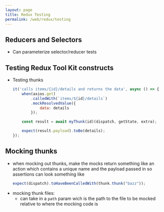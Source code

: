 ```yaml
---
layout: page
title: Redux Testing
permalink: /web/redux/testing
---
```


## Reducers and Selectors
- Can parameterize selector/reducer tests

## Testing Redux Tool Kit constructs
- Testing thunks
    ```js
    it('calls items/{id}/details and returns the data', async () => {
        when(axios.get)
            .calledWith(`items/${id}/details`)
            .mockResolvedValue({
                data: details
            });

        const result = await myThunk(id)(dispatch, getState, extra);

        expect(result.payload).toBe(details);
    });
    ```

## Mocking thunks
- when mocking out thunks, make the mocks return something like an action which contains a unique name and the payload passed in so assertions can look something like
    ```js
    expect(dispatch).toHaveBeenCalledWith(thunk.thunk("bazz"));
    ```
- mocking thunk files:
    - can take in a `path` param wich is the path to the file to be mocked relative to where the mocking code is
